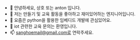 - 👋 안녕하세요, 상호 또는 anton 입니다. 
- 👀 저는 만들기 및 교육 활동을 좋아하고 재미있어하는 엔지니어입니다.
- 🌱 요즘은 python을 활용한 임베디드 개발에 관심있어요. 
- 💞️ iot 관련한 교육 문의는 환영입니다.
- 📫 sanghoemail@gmail.com로 연락주세요.

<!---
AntonSangho/AntonSangho is a ✨ special ✨ repository because its `README.md` (this file) appears on your GitHub profile.
You can click the Preview link to take a look at your changes.
--->
